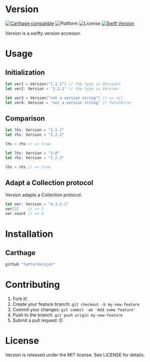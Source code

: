 Version
===

[![Carthage compatible](https://img.shields.io/badge/Carthage-compatible-4BC51D.svg?style=flat)](https://github.com/Carthage/Carthage)
![Platform](https://img.shields.io/badge/platform-iOS-yellow.svg)
![License](https://img.shields.io/badge/License-MIT-blue.svg)
[![Swift Version](https://img.shields.io/badge/Swift-3-F16D39.svg)](https://developer.apple.com/swift)

Version is a swifty version accessor.

# Usage

## Initialization

```swift
let ver1 = Version("1.1.1") // the type is Version?
let ver2: Version = "2.2.2" // the type is Version

let ver3 = Version("not a version string") // => nil
let ver4: Version = "not a version string" // fatalError
```

## Comparison

```swift
let lhs: Version = "1.1.1"
let rhs: Version = "2.2.2"

lhs < rhs // => true
```

```swift
let lhs: Version = "3.0"
let rhs: Version = "2.2.2"

lhs > rhs // => true
```

## Adapt a Collection protocol

Version adapts a Collection protocol.

```swift
let ver: Version = "4.3.2.1"
ver[3]    // => 1
ver.count // => 4
```

# Installation

## Carthage

```ruby
github "tattn/Version"
```

# Contributing

1. Fork it!
2. Create your feature branch: `git checkout -b my-new-feature`
3. Commit your changes: `git commit -am 'Add some feature'`
4. Push to the branch: `git push origin my-new-feature`
5. Submit a pull request :D

# License

Version is released under the MIT license. See LICENSE for details.
